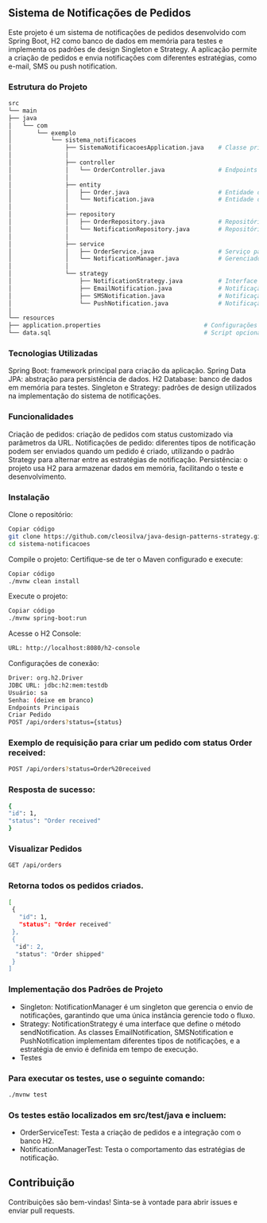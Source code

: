 ## Sistema de Notificações de Pedidos
Este projeto é um sistema de notificações de pedidos desenvolvido com Spring Boot, H2 como banco de dados em memória para testes e implementa os padrões de design Singleton e Strategy. A aplicação permite a criação de pedidos e envia notificações com diferentes estratégias, como e-mail, SMS ou push notification.

### Estrutura do Projeto
````bash
src
└── main
├── java
│   └── com
│       └── exemplo
│           └── sistema_notificacoes
│               ├── SistemaNotificacoesApplication.java    # Classe principal
│               │
│               ├── controller
│               │   └── OrderController.java               # Endpoints REST para pedidos
│               │
│               ├── entity
│               │   ├── Order.java                         # Entidade de pedidos
│               │   └── Notification.java                  # Entidade de notificações
│               │
│               ├── repository
│               │   ├── OrderRepository.java               # Repositório de pedidos
│               │   └── NotificationRepository.java        # Repositório de notificações
│               │
│               ├── service
│               │   ├── OrderService.java                  # Serviço para lógica de pedidos
│               │   └── NotificationManager.java           # Gerenciador de notificações (Singleton)
│               │
│               └── strategy
│                   ├── NotificationStrategy.java          # Interface de estratégia
│                   ├── EmailNotification.java             # Notificação por e-mail
│                   ├── SMSNotification.java               # Notificação por SMS
│                   └── PushNotification.java              # Notificação por push
│
└── resources
├── application.properties                             # Configurações do Spring e H2
└── data.sql                                           # Script opcional para popular dados
````
### Tecnologias Utilizadas
Spring Boot: framework principal para criação da aplicação.
Spring Data JPA: abstração para persistência de dados.
H2 Database: banco de dados em memória para testes.
Singleton e Strategy: padrões de design utilizados na implementação do sistema de notificações.

### Funcionalidades
Criação de pedidos: criação de pedidos com status customizado via parâmetros da URL.
Notificações de pedido: diferentes tipos de notificação podem ser enviados quando um pedido é criado, utilizando o padrão Strategy para alternar entre as estratégias de notificação.
Persistência: o projeto usa H2 para armazenar dados em memória, facilitando o teste e desenvolvimento.

### Instalação
Clone o repositório:

````bash
Copiar código
git clone https://github.com/cleosilva/java-design-patterns-strategy.git
cd sistema-notificacoes
````
Compile o projeto: Certifique-se de ter o Maven configurado e execute:

````bash
Copiar código
./mvnw clean install
````

Execute o projeto:

````bash
Copiar código
./mvnw spring-boot:run
````
Acesse o H2 Console:

````bash
URL: http://localhost:8080/h2-console
````
Configurações de conexão:
````bash
Driver: org.h2.Driver
JDBC URL: jdbc:h2:mem:testdb
Usuário: sa
Senha: (deixe em branco)
Endpoints Principais
Criar Pedido
POST /api/orders?status={status}
````
### Exemplo de requisição para criar um pedido com status Order received:

````bash
POST /api/orders?status=Order%20received
````
### Resposta de sucesso:
````bash
{
"id": 1,
"status": "Order received"
}
````

### Visualizar Pedidos
````bash
GET /api/orders
````

### Retorna todos os pedidos criados.
````bash
[
 {
   "id": 1,
   "status": "Order received"
 },
 {
  "id": 2,
  "status": "Order shipped"
 }
]
````
### Implementação dos Padrões de Projeto
* Singleton: NotificationManager é um singleton que gerencia o envio de notificações, garantindo que uma única instância gerencie todo o fluxo.
* Strategy: NotificationStrategy é uma interface que define o método sendNotification. As classes EmailNotification, SMSNotification e PushNotification implementam diferentes tipos de notificações, e a estratégia de envio é definida em tempo de execução.
* Testes

### Para executar os testes, use o seguinte comando:

````bash
./mvnw test
````

### Os testes estão localizados em src/test/java e incluem:

* OrderServiceTest: Testa a criação de pedidos e a integração com o banco H2.
* NotificationManagerTest: Testa o comportamento das estratégias de notificação.

## Contribuição
Contribuições são bem-vindas! Sinta-se à vontade para abrir issues e enviar pull requests.